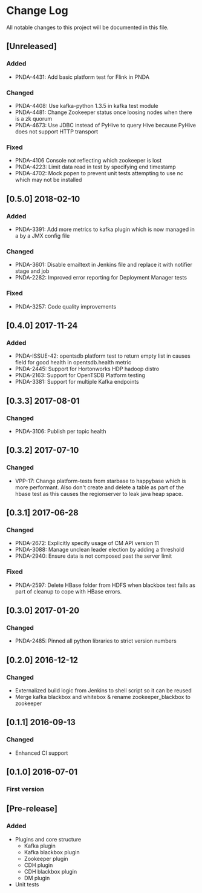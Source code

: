 # Change Log
All notable changes to this project will be documented in this file.

## [Unreleased]
### Added
- PNDA-4431: Add basic platform test for Flink in PNDA

### Changed
- PNDA-4408: Use kafka-python 1.3.5 in kafka test module
- PNDA-4481: Change Zookeeper status once loosing nodes when there is a zk quorum
- PNDA-4673: Use JDBC instead of PyHive to query Hive because PyHive does not support HTTP transport

### Fixed
- PNDA-4106 Console not reflecting which zookeeper is lost
- PNDA-4223: Limit data read in test by specifying end timestamp
- PNDA-4702: Mock popen to prevent unit tests attempting to use nc which may not be installed

## [0.5.0] 2018-02-10
### Added
- PNDA-3391: Add more metrics to kafka plugin which is now managed in a by a JMX config file

### Changed
- PNDA-3601: Disable emailtext in Jenkins file and replace it with notifier stage and job
- PNDA-2282: Improved error reporting for Deployment Manager tests

### Fixed
- PNDA-3257: Code quality improvements

## [0.4.0] 2017-11-24
### Added
- PNDA-ISSUE-42: opentsdb platform test to return empty list in causes field for good health in opentsdb.health metric
- PNDA-2445: Support for Hortonworks HDP hadoop distro
- PNDA-2163: Support for OpenTSDB Platform testing
- PNDA-3381: Support for multiple Kafka endpoints

## [0.3.3] 2017-08-01
### Changed
- PNDA-3106: Publish per topic health

## [0.3.2] 2017-07-10
### Changed
- VPP-17: Change platform-tests from starbase to happybase which is more performant. Also don't create and delete a table as part of the hbase test as this causes the regionserver to leak java heap space.

## [0.3.1] 2017-06-28
### Changed
- PNDA-2672: Explicitly specify usage of CM API version 11
- PNDA-3088: Manage unclean leader election by adding a threshold
- PNDA-2940: Ensure data is not composed past the server limit

### Fixed
- PNDA-2597: Delete HBase folder from HDFS when blackbox test fails as part of cleanup to cope with HBase errors.

## [0.3.0] 2017-01-20
### Changed
- PNDA-2485: Pinned all python libraries to strict version numbers

## [0.2.0] 2016-12-12
### Changed
- Externalized build logic from Jenkins to shell script so it can be reused
- Merge kafka blackbox and whitebox & rename zookeeper_blackbox to zookeeper

## [0.1.1] 2016-09-13
### Changed
- Enhanced CI support

## [0.1.0] 2016-07-01
### First version

## [Pre-release]
### Added

- Plugins and core structure
	- Kafka plugin
	- Kafka blackbox plugin
	- Zookeeper plugin
	- CDH plugin
	- CDH blackbox plugin
	- DM plugin
- Unit tests
